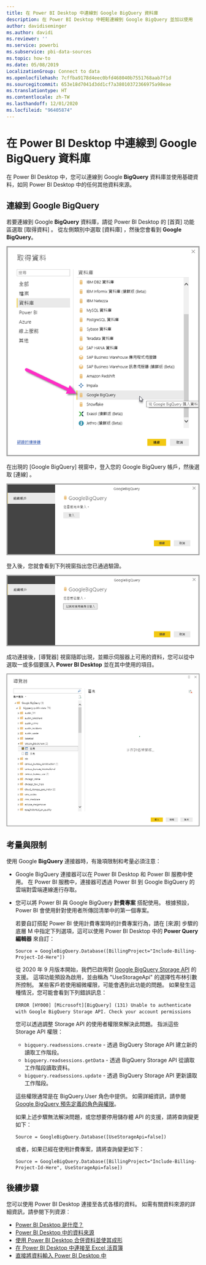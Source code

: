 ```yaml
---
title: 在 Power BI Desktop 中連線到 Google BigQuery 資料庫
description: 在 Power BI Desktop 中輕鬆連線到 Google BigQuery 並加以使用
author: davidiseminger
ms.author: davidi
ms.reviewer: ''
ms.service: powerbi
ms.subservice: pbi-data-sources
ms.topic: how-to
ms.date: 05/08/2019
LocalizationGroup: Connect to data
ms.openlocfilehash: 7cffba9178d4eec0bfd468040b7551768aab7f1d
ms.sourcegitcommit: 653e18d7041d3dd1cf7a38010372366975a98eae
ms.translationtype: HT
ms.contentlocale: zh-TW
ms.lasthandoff: 12/01/2020
ms.locfileid: "96405874"
---
```

# <a name="connect-to-a-google-bigquery-database-in-power-bi-desktop"></a>在 Power BI Desktop 中連線到 Google BigQuery 資料庫
在 Power BI Desktop 中，您可以連線到 Google **BigQuery** 資料庫並使用基礎資料，如同 Power BI Desktop 中的任何其他資料來源。

## <a name="connect-to-google-bigquery"></a>連線到 Google BigQuery
若要連線到 Google **BigQuery** 資料庫，請從 Power BI Desktop 的 [首頁]  功能區選取 [取得資料]  。 從左側類別中選取 [資料庫]  ，然後您會看到 **Google BigQuery**。

![Google BigQuery 的 [取得資料] 對話方塊](media/desktop-connect-bigquery/connect_bigquery_01.png)

在出現的 [Google BigQuery]  視窗中，登入您的 Google BigQuery 帳戶，然後選取 [連線]  。

![登入 Google BigQuery](media/desktop-connect-bigquery/connect_bigquery_02.png)

登入後，您就會看到下列視窗指出您已通過驗證。 

![已登入 Google](media/desktop-connect-bigquery/connect_bigquery_02b.png)

成功連接後，[導覽器]  視窗隨即出現，並顯示伺服器上可用的資料，您可以從中選取一或多個要匯入 **Power BI Desktop** 並在其中使用的項目。

![來自 Google BigQuery 的資料](media/desktop-connect-bigquery/connect_bigquery_03.png)

## <a name="considerations-and-limitations"></a>考量與限制
使用 Google **BigQuery** 連接器時，有幾項限制和考量必須注意：

* Google BigQuery 連接器可以在 Power BI Desktop 和 Power BI 服務中使用。 在 Power BI 服務中，連接器可透過 Power BI 到 Google BigQuery 的雲端對雲端連線進行存取。

* 您可以將 Power BI 與 Google BigQuery **計費專案** 搭配使用。 根據預設，Power BI 會使用針對使用者所傳回清單中的第一個專案。 

  若要自訂搭配 Power BI 使用計費專案時的計費專案行為，請在 [來源] 步驟的底層 M 中指定下列選項，這可以使用 Power BI Desktop 中的 **Power Query 編輯器** 來自訂：

  ```
  Source = GoogleBigQuery.Database([BillingProject="Include-Billing-Project-Id-Here"])
  ```

  從 2020 年 9 月版本開始，我們已啟用對 [Google BigQuery Storage API](https://cloud.google.com/bigquery/docs/reference/storage) 的支援。 這項功能預設為啟用，並由稱為 "UseStorageApi" 的選擇性布林引數所控制。 某些客戶若使用細微權限，可能會遇到此功能的問題。 如果發生這種情況，您可能會看到下列錯誤訊息：

  `ERROR [HY000] [Microsoft][BigQuery] (131) Unable to authenticate with Google BigQuery Storage API. Check your account permissions`

  您可以透過調整 Storage API 的使用者權限來解決此問題。 指派這些 Storage API 權限：

  - `bigquery.readsessions.create` - 透過 BigQuery Storage API 建立新的讀取工作階段。
  - `bigquery.readsessions.getData` - 透過 BigQuery Storage API 從讀取工作階段讀取資料。
  - `bigquery.readsessions.update` - 透過 BigQuery Storage API 更新讀取工作階段。

  這些權限通常是在 BigQuery.User 角色中提供。 如需詳細資訊，請參閱 [Google BigQuery 預先定義的角色與權限](https://cloud.google.com/bigquery/docs/access-control)。
  
  如果上述步驟無法解決問題，或您想要停用儲存體 API 的支援，請將查詢變更如下：
  ```
  Source = GoogleBigQuery.Database([UseStorageApi=false])
  ```
  或者，如果已經在使用計費專案，請將查詢變更如下：
  ```
  Source = GoogleBigQuery.Database([BillingProject="Include-Billing-Project-Id-Here", UseStorageApi=false])
  ```

## <a name="next-steps"></a>後續步驟
您可以使用 Power BI Desktop 連接至各式各樣的資料。 如需有關資料來源的詳細資訊，請參閱下列資源︰

* [Power BI Desktop 是什麼？](../fundamentals/desktop-what-is-desktop.md)
* [Power BI Desktop 中的資料來源](desktop-data-sources.md)
* [使用 Power BI Desktop 合併資料並使其成形](desktop-shape-and-combine-data.md)
* [在 Power BI Desktop 中連接至 Excel 活頁簿](desktop-connect-excel.md)   
* [直接將資料輸入 Power BI Desktop 中](desktop-enter-data-directly-into-desktop.md)   

